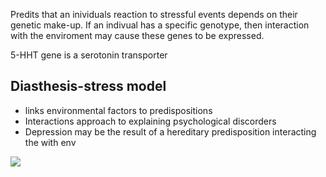 Predits that an inividuals reaction to stressful events depends on their genetic make-up. If an indivual has a specific genotype, then interaction with the enviroment may cause these genes to be expressed. 

5-HHT gene is a serotonin transporter
## Diasthesis-stress model
- links environmental factors to predispositions 
- Interactions approach to explaining psychological discorders 
- Depression may be the result of a hereditary  predisposition interacting the with env 

<img src="https://imgs.search.brave.com/qAmu4cOWiPq4L3YYEjDPhsUe946iQJvMzXwmYXYV92A/rs:fit:1066:800:1/g:ce/aHR0cHM6Ly9waXl1/c2hhZ2dhcndhbC5t/ZS91cGxvYWRzL2Rp/YXRoZXNpcy1zdHJl/c3MtbW9kZWwtYW5k/LWRlcHJlc3Npb24u/anBn" />